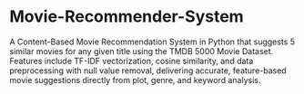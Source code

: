 # Movie-Recommender-System
A Content-Based Movie Recommendation System in Python that suggests 5 similar movies for any given title using the TMDB 5000 Movie Dataset. Features include TF-IDF vectorization, cosine similarity, and data preprocessing with null value removal, delivering accurate, feature-based movie suggestions directly from plot, genre, and keyword analysis.
